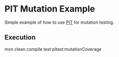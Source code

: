 # PIT Mutation Example


Simple example of how to use [PIT](pitest.org) for mutation testing.


## Execution

mvn clean compile test pitest:mutationCoverage